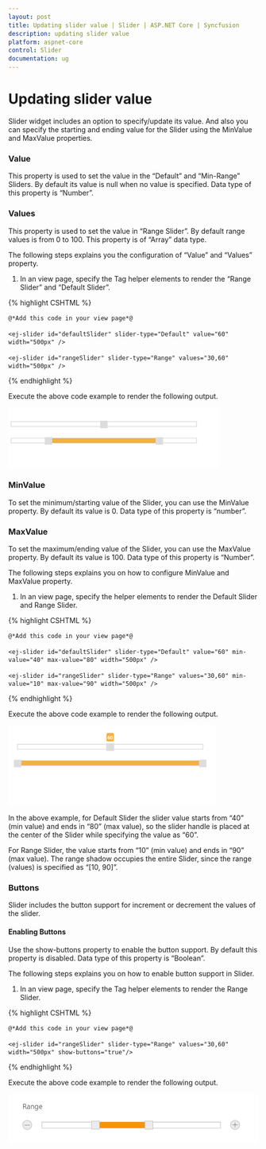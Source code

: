 ```yaml
---
layout: post
title: Updating slider value | Slider | ASP.NET Core | Syncfusion
description: updating slider value
platform: aspnet-core
control: Slider
documentation: ug
---
```


# Updating slider value

Slider widget includes an option to specify/update its value. And also you can specify the starting and ending value for the Slider using the MinValue and MaxValue properties.

### Value

This property is used to set the value in the “Default” and “Min-Range” Sliders. By default its value is null when no value is specified. Data type of this property is “Number”.

### Values

This property is used to set the value in “Range Slider”. By default range values is from 0 to 100. This property is of “Array” data type.

The following steps explains you the configuration of “Value” and “Values” property.

1. In an view page, specify the Tag helper elements to render the “Range Slider” and “Default Slider”.

{% highlight CSHTML %}

    @*Add this code in your view page*@

    <ej-slider id="defaultSlider" slider-type="Default" value="60" width="500px" />

    <ej-slider id="rangeSlider" slider-type="Range" values="30,60" width="500px" />

{% endhighlight %}

Execute the above code example to render the following output.

![](Updating-slider-value_images/Updating-slider-value_img1.png)

### MinValue

To set the minimum/starting value of the Slider, you can use the MinValue property. By default its value is 0. Data type of this property is “number”.

### MaxValue

To set the maximum/ending value of the Slider, you can use the MaxValue property. By default its value is 100. Data type of this property is “Number”.

The following steps explains you on how to configure MinValue and MaxValue property.

1. In an view page, specify the helper elements to render the Default Slider and Range Slider.

{% highlight CSHTML %}

    @*Add this code in your view page*@

    <ej-slider id="defaultSlider" slider-type="Default" value="60" min-value="40" max-value="80" width="500px" />

    <ej-slider id="rangeSlider" slider-type="Range" values="30,60" min-value="10" max-value="90" width="500px" />

{% endhighlight %}

Execute the above code example to render the following output.

![](Updating-slider-value_images/Updating-slider-value_img2.png)


In the above example, for Default Slider the slider value starts from “40” (min value) and ends in “80” (max value), so the slider handle is placed at the center of the Slider while specifying the value as “60”.

For Range Slider, the value starts from “10” (min value) and ends in “90” (max value). The range shadow occupies the entire Slider, since the range (values) is specified as “[10, 90]”.

### Buttons

Slider includes the button support for increment or decrement the values of the slider.

#### Enabling Buttons

Use the show-buttons property to enable the button support. By default this property is disabled. Data type of this property is “Boolean”.

The following steps explains you on how to enable button support in Slider.

1. In an view page, specify the Tag helper elements to render the Range Slider.

{% highlight CSHTML %}

    @*Add this code in your view page*@

    <ej-slider id="rangeSlider" slider-type="Range" values="30,60" width="500px" show-buttons="true"/>


{% endhighlight %}

Execute the above code example to render the following output.

![](Button-Support_images/Button-Support_img1.png)